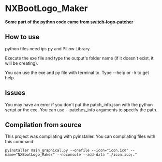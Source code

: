 # NXBootLogo_Maker

**Some part of the python code came from [switch-logo-patcher](https://github.com/friedkeenan/switch-logo-patcher)**


## How to use

python files need ips.py and Pillow Library.

Execute the exe file and type the output's folder name (if it doesn't exist, it will be creating).

You can use the exe and py file with terminal to. Type --help or -h to get help.


## Issues

You may have an error if you don't put the patch_info.json with the python script or the exe. You can use --patches_info arguments to specify the path.


## Compilation from source

This project was compilating with pyinstaller. You can compilating files with this command
```
pyinstaller main_graphical.py --onefile --icon="icon.ico" --name="NXBootLogo_Maker" --noconsole --add-data "./icon.ico;."
```
